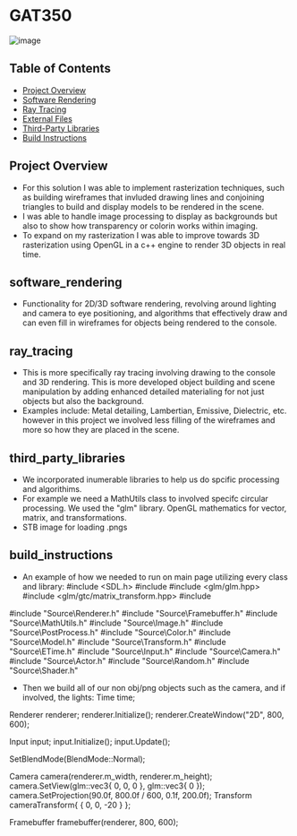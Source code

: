 # GAT350

![image](https://github.com/user-attachments/assets/5006d425-502f-41cd-bf53-503e84c31349)


## Table of Contents
- [Project Overview](#project-overview)
- [Software Rendering](#software_rendering)
- [Ray Tracing](#ray_tracing)
- [External Files](#external-files)
- [Third-Party Libraries](#third_party_libraries)
- [Build Instructions](#build_instructions)

## Project Overview
- For this solution I was able to implement rasterization techniques, such as building wireframes that invluded drawing lines and conjoining triangles to build and display models to be rendered in the scene.
- I was able to handle image processing to display as backgrounds but also to show how transparency or colorin works within imaging.
- To expand on my rasterization I was able to improve towards 3D rasterization using OpenGL in a c++ engine to render 3D objects in real time.

## software_rendering
- Functionality for 2D/3D software rendering, revolving around lighting and camera to eye positioning, and algorithms that effectively draw and can even fill in wireframes for objects being rendered to the console.

## ray_tracing
- This is more specifically ray tracing involving drawing to the console and 3D rendering. This is more developed object building and scene manipulation by adding enhanced detailed materialing for not just objects but also the background.
- Examples include: Metal detailing, Lambertian, Emissive, Dielectric, etc. however in this project we involved less filling of the wireframes and more so how they are placed in the scene.

## third_party_libraries
- We incorporated inumerable libraries to help us do spcific processing and algorithims.
- For example we need a MathUtils class to involved specifc circular processing. We used the "glm" library. OpenGL mathematics for vector, matrix, and transformations.
- STB image for loading .pngs

## build_instructions
- An example of how we needed to run on main page utilizing every class and library: #include <SDL.h>
#include <iostream>
#include <glm/glm.hpp>
#include <glm/gtc/matrix_transform.hpp>
#include <memory>

#include "Source\Renderer.h"
#include "Source\Framebuffer.h"
#include "Source\MathUtils.h"
#include "Source\Image.h"
#include "Source\PostProcess.h"
#include "Source\Color.h"
#include "Source\Model.h"
#include "Source\Transform.h"
#include "Source\ETime.h"
#include "Source\Input.h"
#include "Source\Camera.h"
#include "Source\Actor.h"
#include "Source\Random.h"
#include "Source\Shader.h"

- Then we build all of our non obj/png objects such as the camera, and if involved, the lights: Time time;

Renderer renderer;
renderer.Initialize();
renderer.CreateWindow("2D", 800, 600);

Input input;
input.Initialize();
input.Update();


SetBlendMode(BlendMode::Normal);

Camera camera(renderer.m_width, renderer.m_height);
camera.SetView(glm::vec3{ 0, 0, 0 }, glm::vec3{ 0 });
camera.SetProjection(90.0f, 800.0f / 600, 0.1f, 200.0f);
Transform cameraTransform{ { 0, 0, -20 } };

Framebuffer framebuffer(renderer, 800, 600);

